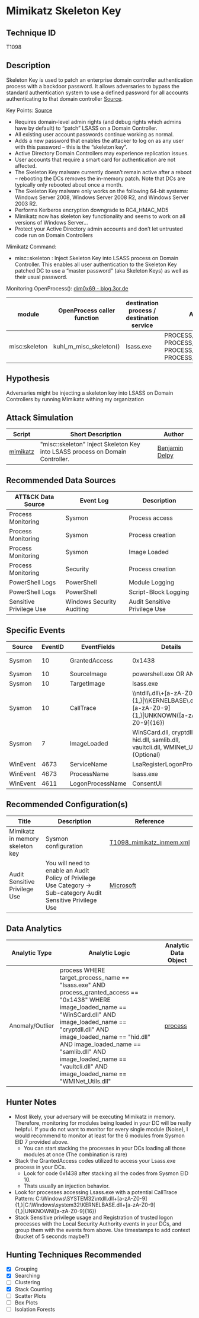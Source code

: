 # Mimikatz Skeleton Key
## Technique ID
T1098


## Description
Skeleton Key is used to patch an enterprise domain controller authentication process with a backdoor password. It allows adversaries to bypass the standard authentication system to use a defined password for all accounts authenticating to that domain controller [Source](http://www.secureworks.com/cyber-threat-intelligence/threats/skeleton-key-malware-analysis/).
 
Key Points: [Source](http://adsecurity.org/?p=1255)
* Requires domain-level admin rights (and debug rights which admins have by default) to “patch” LSASS on a Domain Controller.
* All existing user account passwords continue working as normal.
* Adds a new password that enables the attacker to log on as any user with this password – this is the “skeleton key”.
* Active Directory Domain Controllers may experience replication issues.
* User accounts that require a smart card for authentication are not affected.
* The Skeleton Key malware currently doesn’t remain active after a reboot – rebooting the DCs removes the in-memory patch. Note that DCs are typically only rebooted about once a month.
* The Skeleton Key malware only works on the following 64-bit systems: Windows Server 2008, Windows Server 2008 R2, and Windows Server 2003 R2.
* Performs Kerberos encryption downgrade to RC4_HMAC_MD5
* Mimikatz now has skeleton key functionality and seems to work on all versions of Windows Server…
* Protect your Active Directory admin accounts and don’t let untrusted code run on Domain Controllers

Mimikatz Command: 
* misc::skeleton : Inject Skeleton Key into LSASS process on Domain Controller. This enables all user authentication to the Skeleton Key patched DC to use a “master password” (aka Skeleton Keys) as well as their usual password.

Monitoring OpenProcess(): [dim0x69 - blog.3or.de](https://blog.3or.de/hunting-mimikatz-with-sysmon-monitoring-openprocess.html)

| module | OpenProcess caller function | destination process / destination service | ACCESS\_MASK | ACCESS_MASK Code | comment |
|---------|---------|---------|---------|---------|---------|
| misc:skeleton| kuhl_m_misc_skeleton() | lsass.exe | PROCESS_VM_READ \| PROCESS_VM_WRITE \| PROCESS_VM_OPERATION \| PROCESS_QUERY_INFORMATION | 0x1438 |


## Hypothesis
Adversaries might be injecting a skeleton key into LSASS on Domain Controllers by running Mimikatz withing my organization


## Attack Simulation


| Script  | Short Description | Author | 
|---------|---------|---------|
| [mimikatz](https://github.com/gentilkiwi/mimikatz)| "misc::skeleton" Inject Skeleton Key into LSASS process on Domain Controller.| [Benjamin Delpy](http://blog.gentilkiwi.com/) |


## Recommended Data Sources

| ATT&CK Data Source | Event Log | Description |
|---------|---------|---------|
|Process Monitoring| Sysmon | Process access | 
|Process Monitoring| Sysmon |Process creation |
|Process Monitoring| Sysmon |Image Loaded
|Process Monitoring| Security |Process creation | 
|PowerShell Logs| PowerShell |Module Logging |
|PowerShell Logs| PowerShell |Script-Block Logging |
|Sensitive Privilege Use| Windows Security Auditing |Audit Sensitive Privilege Use |
## Specific Events

| Source | EventID | EventFields | Details | Reference | 
|--------|---------|-------|--------|-----------| 
| Sysmon | 10 | GrantedAccess |0x1438| [dim0x69 - blog.3or.de](https://blog.3or.de/hunting-mimikatz-with-sysmon-monitoring-openprocess.html) |
| Sysmon | 10 | SourceImage | powershell.exe OR ANY | [Cyb3rWard0g](https://cyberwardog.blogspot.com/2017/03/chronicles-of-threat-hunter-hunting-for_22.html) |
| Sysmon | 10 | TargetImage | lsass.exe | [Cyb3rWard0g](https://cyberwardog.blogspot.com/2017/03/chronicles-of-threat-hunter-hunting-for_22.html) |
| Sysmon | 10 | CallTrace | \\\ntdll\\.dll\\+\[a-zA-Z0-9\]\{1,\}\|\\\KERNELBASE\\.dll\\+\[a-zA-Z0-9\]\{1,\}\|UNKNOWN\(\[a-zA-Z0-9\]\{16\}\) | [Cyb3rWard0g](https://cyberwardog.blogspot.com/2017/03/chronicles-of-threat-hunter-hunting-for_22.html) |
| Sysmon | 7 | ImageLoaded | WinSCard.dll, cryptdll.dll, hid.dll, samlib.dll, vaultcli.dll, WMINet_Utils.dll (Optional) | [Cyb3rWard0g](https://cyberwardog.blogspot.com/2017/03/chronicles-of-threat-hunter-hunting-for.html) |
| WinEvent | 4673 | ServiceName | LsaRegisterLogonProcess() | [PyroTek3](https://adsecurity.org/?p=1275) |
| WinEvent | 4673 | ProcessName | lsass.exe | [PyroTek3](https://adsecurity.org/?p=1275) |
| WinEvent | 4611 | LogonProcessName | ConsentUI | [PyroTek3](https://adsecurity.org/?p=1275) |

## Recommended Configuration(s)
| Title | Description | Reference|
|---------|---------|---------|
| Mimikatz in memory skeleton key | Sysmon configuration | [T1098\_mimikatz\_inmem.xml](https://github.com/Cyb3rWard0g/ThreatHunter-Playbook/blob/master/attack_matrix/windows/sysmon_configs/T1098_mimikatz_inmem.xml)
|  Audit Sensitive Privilege Use | You will need to enable an Audit Policy of Privilege Use Category -> Sub-category Audit Sensitive Privilege Use | [Microsoft](https://docs.microsoft.com/en-us/windows/security/threat-protection/auditing/event-4673#security-monitoring-recommendations) |


## Data Analytics 

| Analytic Type  | Analytic Logic | Analytic Data Object |
|--------|---------|---------|
| Anomaly/Outlier | process WHERE target\_process\_name == "lsass.exe" AND process\_granted\_access == "0x1438" WHERE image\_loaded\_name == "WinSCard.dll" AND image\_loaded\_name == "cryptdll.dll" AND image\_loaded\_name == "hid.dll" AND image\_loaded\_name == "samlib.dll" AND image\_loaded\_name == "vaultcli.dll" AND image\_loaded\_name == "WMINet_Utils.dll" | [process](https://github.com/Cyb3rWard0g/OSSEM/blob/c0bf44fb8c527f6e678c4ff1321814108e024315/detection_data_model/data_objects/process.md) |



## Hunter Notes
* Most likely, your adversary will be executing Mimikatz in memory. Therefore, monitoring for modules being loaded in your DC will be really helpful. If you do not want to monitor for every single module (Noise), I would recommend to monitor at least for the 6 modules from Sysmon EID 7 provided above.
	* You can start stacking the processes in your DCs loading all those modules at once (The combination is rare)
* Stack the GrantedAccess codes utilized to access your Lsass.exe process in your DCs.
	* Look for code 0x1438 after stacking all the codes from Sysmon EID 10.
	* Thats usually an injection behavior.
* Look for processes accessing Lsass.exe with a potential CallTrace Pattern: C:\\Windows\\SYSTEM32\\ntdll\.dll\+[a-zA-Z0-9]{1,}\|C:\\Windows\\system32\\KERNELBASE\.dll\+[a-zA-Z0-9]{1,}\|UNKNOWN\([a-zA-Z0-9]{16}\)
* Stack Sensitive privilege usage and Registration of trusted logon processes with the Local Security Authority events in your DCs, and group them with the events from above. Use timestamps to add context (bucket of 5 seconds maybe?)


## Hunting Techniques Recommended

- [x] Grouping
- [x] Searching
- [ ] Clustering
- [X] Stack Counting
- [ ] Scatter Plots
- [ ] Box Plots
- [ ] Isolation Forests
